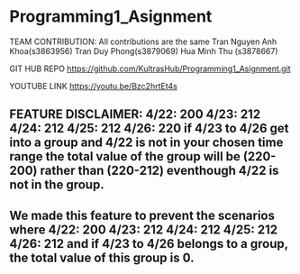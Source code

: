 # Programming1_Asignment

TEAM CONTRIBUTION: All contributions are the same
Tran Nguyen Anh Khoa(s3863956)
Tran Duy Phong(s3879069)
Hua Minh Thu (s3878667)

GIT HUB REPO
https://github.com/KultrasHub/Programming1_Asignment.git

YOUTUBE LINK
https://youtu.be/Bzc2hrtEt4s

FEATURE DISCLAIMER:
4/22: 200
4/23: 212
4/24: 212
4/25: 212
4/26: 220
if 4/23 to 4/26 get into a group and 4/22 is not in your chosen time range
the total value of the group will be (220-200) rather than (220-212) eventhough 4/22 is not in the group.
--
We made this feature to prevent the scenarios where
4/22: 200
4/23: 212
4/24: 212
4/25: 212
4/26: 212
and if 4/23 to 4/26 belongs to a group, the total value of this group is 0.
--
